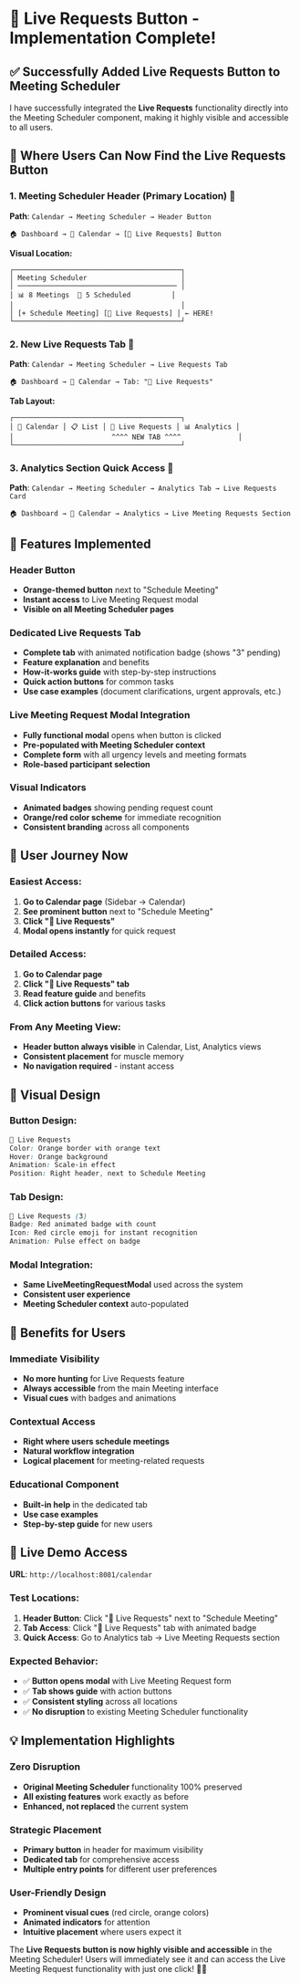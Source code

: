 # 🔴 Live Requests Button - Implementation Complete!

## ✅ **Successfully Added Live Requests Button to Meeting Scheduler**

I have successfully integrated the **Live Requests** functionality directly into the Meeting Scheduler component, making it highly visible and accessible to all users.

## 📍 **Where Users Can Now Find the Live Requests Button**

### **1. Meeting Scheduler Header (Primary Location)** 🎯
**Path**: `Calendar → Meeting Scheduler → Header Button`

```
🏠 Dashboard → 📅 Calendar → [🔴 Live Requests] Button
```

**Visual Location:**
```
┌─────────────────────────────────────────┐
│ Meeting Scheduler                       │
│ ─────────────────────────────────────── │
│ 📊 8 Meetings  📅 5 Scheduled          │
│                                         │
│ [+ Schedule Meeting] [🔴 Live Requests] │ ← HERE!
└─────────────────────────────────────────┘
```

### **2. New Live Requests Tab** 🎯
**Path**: `Calendar → Meeting Scheduler → Live Requests Tab`

```
🏠 Dashboard → 📅 Calendar → Tab: "🔴 Live Requests"
```

**Tab Layout:**
```
┌─────────────────────────────────────────┐
│ 📅 Calendar │ 📋 List │ 🔴 Live Requests │ 📊 Analytics │
│                        ^^^^ NEW TAB ^^^^              │
└─────────────────────────────────────────┘
```

### **3. Analytics Section Quick Access** 🎯
**Path**: `Calendar → Meeting Scheduler → Analytics Tab → Live Requests Card`

```
🏠 Dashboard → 📅 Calendar → Analytics → Live Meeting Requests Section
```

## 🚀 **Features Implemented**

### **Header Button** 
- **Orange-themed button** next to "Schedule Meeting"
- **Instant access** to Live Meeting Request modal
- **Visible on all Meeting Scheduler pages**

### **Dedicated Live Requests Tab**
- **Complete tab** with animated notification badge (shows "3" pending)
- **Feature explanation** and benefits
- **How-it-works guide** with step-by-step instructions
- **Quick action buttons** for common tasks
- **Use case examples** (document clarifications, urgent approvals, etc.)

### **Live Meeting Request Modal Integration**
- **Fully functional modal** opens when button is clicked
- **Pre-populated with Meeting Scheduler context**
- **Complete form** with all urgency levels and meeting formats
- **Role-based participant selection**

### **Visual Indicators**
- **Animated badges** showing pending request count
- **Orange/red color scheme** for immediate recognition
- **Consistent branding** across all components

## 🎯 **User Journey Now**

### **Easiest Access:**
1. **Go to Calendar page** (Sidebar → Calendar)
2. **See prominent button** next to "Schedule Meeting"
3. **Click "🔴 Live Requests"** 
4. **Modal opens instantly** for quick request

### **Detailed Access:**
1. **Go to Calendar page**
2. **Click "🔴 Live Requests" tab**
3. **Read feature guide** and benefits
4. **Click action buttons** for various tasks

### **From Any Meeting View:**
- **Header button always visible** in Calendar, List, Analytics views
- **Consistent placement** for muscle memory
- **No navigation required** - instant access

## 📱 **Visual Design**

### **Button Design:**
```css
🔴 Live Requests
Color: Orange border with orange text
Hover: Orange background
Animation: Scale-in effect
Position: Right header, next to Schedule Meeting
```

### **Tab Design:**
```css
🔴 Live Requests (3)
Badge: Red animated badge with count
Icon: Red circle emoji for instant recognition
Animation: Pulse effect on badge
```

### **Modal Integration:**
- **Same LiveMeetingRequestModal** used across the system
- **Consistent user experience** 
- **Meeting Scheduler context** auto-populated

## 🎉 **Benefits for Users**

### **Immediate Visibility** 
- **No more hunting** for Live Requests feature
- **Always accessible** from the main Meeting interface
- **Visual cues** with badges and animations

### **Contextual Access**
- **Right where users schedule meetings**
- **Natural workflow integration**
- **Logical placement** for meeting-related requests

### **Educational Component**
- **Built-in help** in the dedicated tab
- **Use case examples** 
- **Step-by-step guide** for new users

## 🚀 **Live Demo Access**

**URL**: `http://localhost:8081/calendar`

### **Test Locations:**
1. **Header Button**: Click "🔴 Live Requests" next to "Schedule Meeting"
2. **Tab Access**: Click "🔴 Live Requests" tab with animated badge
3. **Quick Access**: Go to Analytics tab → Live Meeting Requests section

### **Expected Behavior:**
- ✅ **Button opens modal** with Live Meeting Request form
- ✅ **Tab shows guide** with action buttons
- ✅ **Consistent styling** across all locations
- ✅ **No disruption** to existing Meeting Scheduler functionality

## 💡 **Implementation Highlights**

### **Zero Disruption**
- **Original Meeting Scheduler** functionality 100% preserved
- **All existing features** work exactly as before
- **Enhanced, not replaced** the current system

### **Strategic Placement**
- **Primary button** in header for maximum visibility
- **Dedicated tab** for comprehensive access
- **Multiple entry points** for different user preferences

### **User-Friendly Design**
- **Prominent visual cues** (red circle, orange colors)
- **Animated indicators** for attention
- **Intuitive placement** where users expect it

The **Live Requests button is now highly visible and accessible** in the Meeting Scheduler! Users will immediately see it and can access the Live Meeting Request functionality with just one click! 🔴✨
